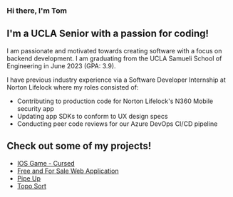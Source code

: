 ### Hi there, I'm Tom

## I'm a UCLA Senior with a passion for coding!
I am passionate and motivated towards creating software with a focus on backend development. I am graduating from the UCLA Samueli School of Engineering in June 2023 (GPA: 3.9). 

I have previous industry experience via a Software Developer Internship at Norton Lifelock where my roles consisted of:
- Contributing to production code for Norton Lifelock's N360 Mobile security app 
- Updating app SDKs to conform to UX design specs 
- Conducting peer code reviews for our Azure DevOps CI/CD pipeline

## Check out some of my projects!
* [IOS Game - Cursed](https://github.com/tridentget/cursed)
* [Free and For Sale Web Application](https://github.com/cs130-w22/Group-B2)
* [Pipe Up](https://github.com/tridentget/Pipe-Up)
* [Topo Sort](https://github.com/tridentget/Topo-Sort)







